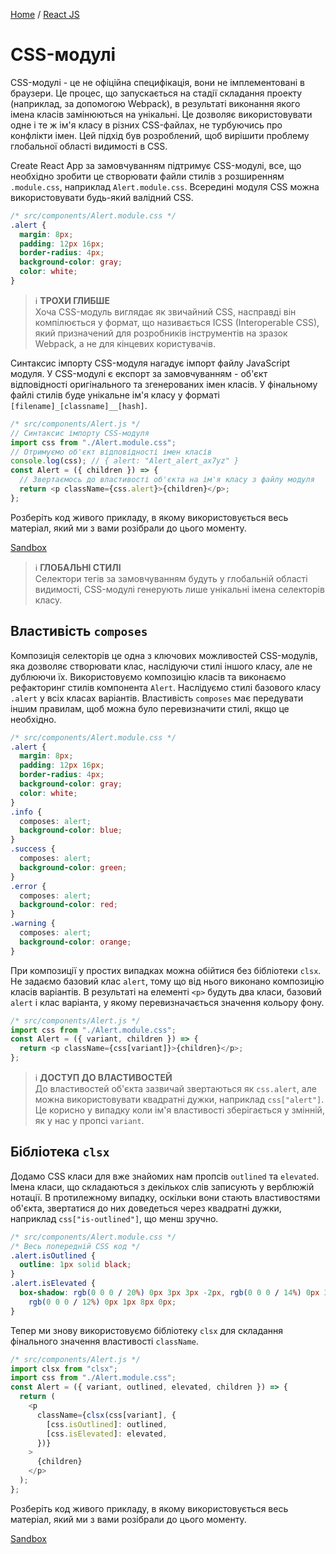 [Home](../../README.md) / [React JS](../README_REACT.md)

# CSS-модулі

CSS-модулі - це не офіційна специфікація, вони не імплементовані в браузери. Це процес, що запускається на стадії складання проекту (наприклад, за допомогою Webpack), в результаті виконання якого імена класів замінюються на унікальні. Це дозволяє використовувати одне і те ж ім'я класу в різних CSS-файлах, не турбуючись про конфлікти імен. Цей підхід був розроблений, щоб вирішити проблему глобальної області видимості в CSS.

Create React App за замовчуванням підтримує CSS-модулі, все, що необхідно зробити це створювати файли стилів з розширенням `.module.css`, наприклад `Alert.module.css`. Всередині модуля CSS можна використовувати будь-який валідний CSS.

```css
/* src/components/Alert.module.css */
.alert {
  margin: 8px;
  padding: 12px 16px;
  border-radius: 4px;
  background-color: gray;
  color: white;
}
```

> :information_source: **ТРОХИ ГЛИБШЕ**\
Хоча CSS-модуль виглядає як звичайний CSS, насправді він компілюється у формат, що називається ICSS (Interoperable CSS), який призначений для розробників інструментів на зразок Webpack, а не для кінцевих користувачів.

Синтаксис імпорту CSS-модуля нагадує імпорт файлу JavaScript модуля. У CSS-модулі є експорт за замовчуванням - об'єкт відповідності оригінального та згенерованих імен класів. У фінальному файлі стилів буде унікальне ім'я класу у форматі `[filename]_[classname]__[hash]`.

```JavaScript
/* src/components/Alert.js */
// Синтаксис імпорту CSS-модуля
import css from "./Alert.module.css";
// Отримуємо об'єкт відповідності імен класів
console.log(css); // { alert: "Alert_alert_ax7yz" }
const Alert = ({ children }) => {
  // Звертаємось до властивості об'єкта на ім'я класу з файлу модуля
  return <p className={css.alert}>{children}</p>;
};
```

Розберіть код живого прикладу, в якому використовується весь матеріал, який ми з вами розібрали до цього моменту.

[Sandbox](https://codesandbox.io/s/goit-react-textbook-lesson-2-css-modules-mn7hj0?from-embed)

> :information_source: **ГЛОБАЛЬНІ СТИЛІ**\
Селектори тегів за замовчуванням будуть у глобальній області видимості, CSS-модулі генерують лише унікальні імена селекторів класу.

## Властивість `composes`

Композиція селекторів це одна з ключових можливостей CSS-модулів, яка дозволяє створювати клас, наслідуючи стилі іншого класу, але не дублюючи їх. Використовуємо композицію класів та виконаємо рефакторинг стилів компонента `Alert`. Наслідуємо стилі базового класу `.alert` у всіх класах варіантів. Властивість `composes` має передувати іншим правилам, щоб можна було перевизначити стилі, якщо це необхідно.

```css
/* src/components/Alert.module.css */
.alert {
  margin: 8px;
  padding: 12px 16px;
  border-radius: 4px;
  background-color: gray;
  color: white;
}
.info {
  composes: alert;
  background-color: blue;
}
.success {
  composes: alert;
  background-color: green;
}
.error {
  composes: alert;
  background-color: red;
}
.warning {
  composes: alert;
  background-color: orange;
}
```

При композиції у простих випадках можна обійтися без бібліотеки `clsx`. Не задаємо базовий клас `alert`, тому що від нього виконано композицію класів варіантів. В результаті на елементі `<p>` будуть два класи, базовий `alert` і клас варіанта, у якому перевизначається значення кольору фону.

```JavaScript
/* src/components/Alert.js */
import css from "./Alert.module.css";
const Alert = ({ variant, children }) => {
  return <p className={css[variant]}>{children}</p>;
};
```

> :information_source: **ДОСТУП ДО ВЛАСТИВОСТЕЙ**\
До властивостей об'єкта зазвичай звертаються як `css.alert`, але можна використовувати квадратні дужки, наприклад `css["alert"]`. Це корисно у випадку коли ім'я властивості зберігається у змінній, як у нас у пропсі `variant`.

## Бібліотека `clsx`

Додамо CSS класи для вже знайомих нам пропсів `outlined` та `elevated`. Імена класи, що складаються з декількох слів записують у верблюжій нотації. В протилежному випадку, оскільки вони стають властивостями об'єкта, звертатися до них доведеться через квадратні дужки, наприклад `css["is-outlined"]`, що менш зручно.

```css
/* src/components/Alert.module.css */
/* Весь попередній CSS код */
.alert.isOutlined {
  outline: 1px solid black;
}
.alert.isElevated {
  box-shadow: rgb(0 0 0 / 20%) 0px 3px 3px -2px, rgb(0 0 0 / 14%) 0px 3px 4px 0px,
    rgb(0 0 0 / 12%) 0px 1px 8px 0px;
}
```

Тепер ми знову використовуємо бібліотеку `clsx` для складання фінального значення властивості `className`.

```JavaScript
/* src/components/Alert.js */
import clsx from "clsx";
import css from "./Alert.module.css";
const Alert = ({ variant, outlined, elevated, children }) => {
  return (
    <p
      className={clsx(css[variant], {
        [css.isOutlined]: outlined,
        [css.isElevated]: elevated,
      })}
    >
      {children}
    </p>
  );
};
```

Розберіть код живого прикладу, в якому використовується весь матеріал, який ми з вами розібрали до цього моменту.

[Sandbox](https://codesandbox.io/s/goit-react-textbook-lesson-2-composes-rule-iejc9n?from-embed)